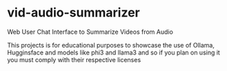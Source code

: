 # vid-audio-summarizer
Web User Chat Interface to Summarize Videos from Audio

This projects is for educational purposes to showcase the use of Ollama, Hugginsface and models like phi3 and llama3 and so if you plan on using it you must comply with their respective licenses

